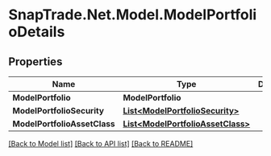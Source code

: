 # SnapTrade.Net.Model.ModelPortfolioDetails

## Properties

Name | Type | Description | Notes
------------ | ------------- | ------------- | -------------
**ModelPortfolio** | **ModelPortfolio** |  | [optional] 
**ModelPortfolioSecurity** | [**List&lt;ModelPortfolioSecurity&gt;**](ModelPortfolioSecurity.md) |  | [optional] 
**ModelPortfolioAssetClass** | [**List&lt;ModelPortfolioAssetClass&gt;**](ModelPortfolioAssetClass.md) |  | [optional] 

[[Back to Model list]](../README.md#documentation-for-models) [[Back to API list]](../README.md#documentation-for-api-endpoints) [[Back to README]](../README.md)

